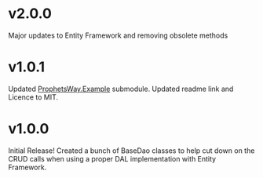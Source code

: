 # v2.0.0
Major updates to Entity Framework and removing obsolete methods


# v1.0.1
Updated [ProphetsWay.Example](https://github.com/ProphetManX/ProphetsWay.Example) submodule.
Updated readme link and Licence to MIT.



# v1.0.0
Initial Release!
Created a bunch of BaseDao classes to help cut down on the CRUD calls when using a proper DAL implementation with Entity Framework.